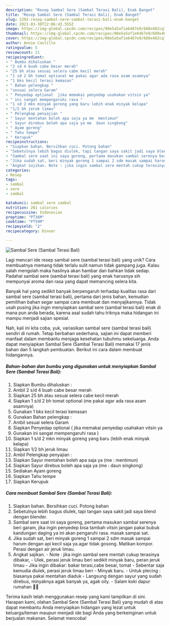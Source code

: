 ```yaml
---
description: "Resep Sambal Sere (Sambal Terasi Bali), Enak Banget"
title: "Resep Sambal Sere (Sambal Terasi Bali), Enak Banget"
slug: 2292-resep-sambal-sere-sambal-terasi-bali-enak-banget
date: 2021-03-30T22:06:43.555Z
image: https://img-global.cpcdn.com/recipes/08e5a5af1e6467e9/680x482cq70/sambal-sere-sambal-terasi-bali-foto-resep-utama.jpg
thumbnail: https://img-global.cpcdn.com/recipes/08e5a5af1e6467e9/680x482cq70/sambal-sere-sambal-terasi-bali-foto-resep-utama.jpg
cover: https://img-global.cpcdn.com/recipes/08e5a5af1e6467e9/680x482cq70/sambal-sere-sambal-terasi-bali-foto-resep-utama.jpg
author: Annie Castillo
ratingvalue: 5
reviewcount: 11
recipeingredient:
- " Bumbu dihaluskan "
- "2 sd 4 buah cabe besar merah"
- "25 bh atau sesuai selera cabe kecil merah"
- "1 sd 2 bh tomat optional me pakai agar ada rasa asam asamnya"
- "1 bks kecil terasi kemasan"
- " Bahan pelengkap "
- "sesuai selera Garam"
- " Penyedap optional  jika memakai penyedap usahakan vitsin ya"
- " ini sangat mempengaruhi rasa "
- "1 sd 2 mkn minyak goreng yang baru lebih enak minyak kelapa"
- "1/2 bh jeruk limau"
- " Pelengkap penyajian "
- " Sayur mentahan boleh apa saja ya me  mentimun"
- " Sayur direbus boleh apa saja ya me  daun singkong"
- " Ayam goreng"
- " Tahu tempe"
- " Kerupuk"
recipeinstructions:
- "Siapkan bahan. Bersihkan cuci. Potong bahan"
- "Sebetulnya lebih bagus diulek, tapi tangan saya sakit jadi saya blend dengan blender."
- "Sambal sere saat ini saya goreng, pertama masukan sambal serenya beri garam, jika ingin penyedep bisa tambah vitsin jangan pakai bubuk kandungan daging ya ini akan pengaruhi rasa. masak sampai sat."
- "Jika sudah sat, beri minyak goreng 1 sampai 2 sdm masak sampai harum dengan api kecil saja ya.agar tidak gosong. Matikan kompor. Perasi dengan air jeruk limau."
- "Angkat sajikan. Note : jika ingin sambal sere mentah cukup terasinya dibakar,   Ulek, perasi jeruk limau beri sedikit minyak baru, peran jeruk limau  Jika ingin dibakar: bakar terasi,cabe besar, tomat   Sebentar saja kemudia diulek, perasi jeruk limau beri   Minyak baru.  Untuk plecing : biasanya pakai mentahan diaduk   Langsung dengan sayur yang sudah direbus, minyaknya agak banyak ya, agak oily. Salam koki dapur rumahan 👩‍🍳"
categories:
- Resep
tags:
- sambal
- sere
- sambal

katakunci: sambal sere sambal 
nutrition: 261 calories
recipecuisine: Indonesian
preptime: "PT36M"
cooktime: "PT59M"
recipeyield: "2"
recipecategory: Dinner

---
```



![Sambal Sere (Sambal Terasi Bali)](https://img-global.cpcdn.com/recipes/08e5a5af1e6467e9/680x482cq70/sambal-sere-sambal-terasi-bali-foto-resep-utama.jpg)

Lagi mencari ide resep sambal sere (sambal terasi bali) yang unik? Cara membuatnya memang tidak terlalu sulit namun tidak gampang juga. Kalau salah mengolah maka hasilnya akan hambar dan bahkan tidak sedap. Padahal sambal sere (sambal terasi bali) yang enak harusnya sih mempunyai aroma dan rasa yang dapat memancing selera kita.



Banyak hal yang sedikit banyak berpengaruh terhadap kualitas rasa dari sambal sere (sambal terasi bali), pertama dari jenis bahan, kemudian pemilihan bahan segar sampai cara membuat dan menyajikannya. Tidak usah pusing jika ingin menyiapkan sambal sere (sambal terasi bali) enak di mana pun anda berada, karena asal sudah tahu triknya maka hidangan ini mampu menjadi sajian spesial.


Nah, kali ini kita coba, yuk, variasikan sambal sere (sambal terasi bali) sendiri di rumah. Tetap berbahan sederhana, sajian ini dapat memberi manfaat dalam membantu menjaga kesehatan tubuhmu sekeluarga. Anda dapat menyiapkan Sambal Sere (Sambal Terasi Bali) memakai 17 jenis bahan dan 5 langkah pembuatan. Berikut ini cara dalam membuat hidangannya.

<!--inarticleads1-->

##### Bahan-bahan dan bumbu yang digunakan untuk menyiapkan Sambal Sere (Sambal Terasi Bali):

1. Siapkan  Bumbu dihaluskan :
1. Ambil 2 s/d 4 buah cabe besar merah
1. Siapkan 25 bh atau sesuai selera cabe kecil merah
1. Siapkan 1 s/d 2 bh tomat optional (me pakai agar ada rasa asam asamnya)
1. Gunakan 1 bks kecil terasi kemasan
1. Gunakan  Bahan pelengkap :
1. Ambil sesuai selera Garam
1. Siapkan  Penyedap optional ( jika memakai penyedap usahakan vitsin ya
1. Gunakan  ini sangat mempengaruhi rasa )
1. Siapkan 1 s/d 2 mkn minyak goreng yang baru (lebih enak minyak kelapa)
1. Siapkan 1/2 bh jeruk limau
1. Ambil  Pelengkap penyajian :
1. Siapkan  Sayur mentahan boleh apa saja ya (me : mentimun)
1. Siapkan  Sayur direbus boleh apa saja ya (me : daun singkong)
1. Sediakan  Ayam goreng
1. Siapkan  Tahu tempe
1. Siapkan  Kerupuk




<!--inarticleads2-->

##### Cara membuat Sambal Sere (Sambal Terasi Bali):

1. Siapkan bahan. Bersihkan cuci. Potong bahan
1. Sebetulnya lebih bagus diulek, tapi tangan saya sakit jadi saya blend dengan blender.
1. Sambal sere saat ini saya goreng, pertama masukan sambal serenya beri garam, jika ingin penyedep bisa tambah vitsin jangan pakai bubuk kandungan daging ya ini akan pengaruhi rasa. masak sampai sat.
1. Jika sudah sat, beri minyak goreng 1 sampai 2 sdm masak sampai harum dengan api kecil saja ya.agar tidak gosong. Matikan kompor. Perasi dengan air jeruk limau.
1. Angkat sajikan. - Note : jika ingin sambal sere mentah cukup terasinya dibakar,  -  Ulek, perasi jeruk limau beri sedikit minyak baru, peran jeruk limau -  Jika ingin dibakar: bakar terasi,cabe besar, tomat  -  Sebentar saja kemudia diulek, perasi jeruk limau beri  -  Minyak baru. -  Untuk plecing : biasanya pakai mentahan diaduk  -  Langsung dengan sayur yang sudah direbus, minyaknya agak banyak ya, agak oily. - Salam koki dapur rumahan 👩‍🍳




Terima kasih telah menggunakan resep yang kami tampilkan di sini. Harapan kami, olahan Sambal Sere (Sambal Terasi Bali) yang mudah di atas dapat membantu Anda menyiapkan hidangan yang lezat untuk keluarga/teman maupun menjadi ide bagi Anda yang berkeinginan untuk berjualan makanan. Selamat mencoba!
